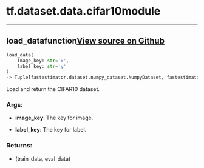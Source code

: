 # tf.dataset.data.cifar10<span class="tag">module</span>

---

## load_data<span class="tag">function</span><a class="sourcelink" href=https://github.com/fastestimator/fastestimator/blob/r1.1/fastestimator/dataset/data/cifar10.py/#L22-L35>View source on Github</a>
```python
load_data(
	image_key: str='x',
	label_key: str='y'
)
-> Tuple[fastestimator.dataset.numpy_dataset.NumpyDataset, fastestimator.dataset.numpy_dataset.NumpyDataset]
```
Load and return the CIFAR10 dataset.


<h3>Args:</h3>


* **image_key**: The key for image.

* **label_key**: The key for label. 

<h3>Returns:</h3>

<ul class="return-block"><li>    (train_data, eval_data)</li></ul>

